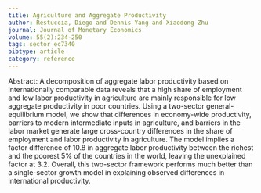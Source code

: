```yaml
---
title: Agriculture and Aggregate Productivity
author: Restuccia, Diego and Dennis Yang and Xiaodong Zhu
journal: Journal of Monetary Economics
volume: 55(2):234-250
tags: sector ec7340
bibtype: article
category: reference
---
```

Abstract: A decomposition of aggregate labor productivity based on internationally comparable data reveals that a high share of employment and low labor productivity in agriculture are mainly responsible for low aggregate productivity in poor countries. Using a two-sector general-equilibrium model, we show that differences in economy-wide productivity, barriers to modern intermediate inputs in agriculture, and barriers in the labor market generate large cross-country differences in the share of employment and labor productivity in agriculture. The model implies a factor difference of 10.8 in aggregate labor productivity between the richest and the poorest 5\% of the countries in the world, leaving the unexplained factor at 3.2. Overall, this two-sector framework performs much better than a single-sector growth model in explaining observed differences in international productivity.
